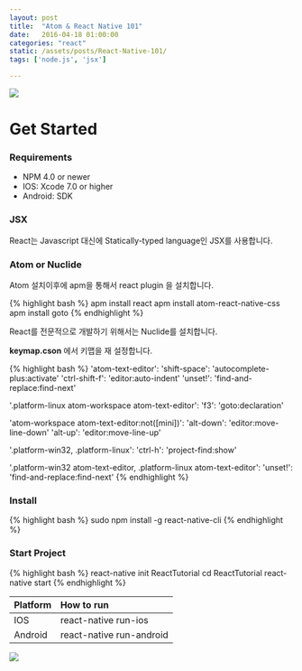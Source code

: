 ```yaml
---
layout: post
title:  "Atom & React Native 101"
date:   2016-04-18 01:00:00
categories: "react"
static: /assets/posts/React-Native-101/
tags: ['node.js', 'jsx']

---
```


<img src="{{ page.static }}react-native-logo.jpg" class="img-responsive img-rounded">

# Get Started

### Requirements

* NPM 4.0 or newer
* IOS: Xcode 7.0 or higher
* Android: SDK

### JSX

React는 Javascript 대신에 Statically-typed language인 JSX를 사용합니다.

### Atom or Nuclide

Atom 설치이후에 apm을 통해서 react plugin 을 설치합니다.

{% highlight bash %}
apm install react
apm install atom-react-native-css
apm install goto
{% endhighlight %}

React를 전문적으로 개발하기 위해서는 Nuclide를 설치합니다.<br>

**keymap.cson** 에서 키맵을 재 설정합니다.

{% highlight bash %}
'atom-text-editor':
  'shift-space': 'autocomplete-plus:activate'
  'ctrl-shift-f': 'editor:auto-indent'
  'unset!': 'find-and-replace:find-next'

'.platform-linux atom-workspace atom-text-editor':
  'f3': 'goto:declaration'

'atom-workspace atom-text-editor:not([mini])':
  'alt-down': 'editor:move-line-down'
  'alt-up': 'editor:move-line-up'

'.platform-win32, .platform-linux':
  'ctrl-h': 'project-find:show'

'.platform-win32 atom-text-editor, .platform-linux atom-text-editor':
  'unset!': 'find-and-replace:find-next'
{% endhighlight %}


### Install

{% highlight bash %}
sudo npm install -g react-native-cli
{% endhighlight %}

### Start Project

{% highlight bash %}
react-native init ReactTutorial
cd ReactTutorial
react-native start
{% endhighlight %}

| Platform | How to run |
|:---------|:-----------|
| IOS | react-native run-ios | |
| Android | react-native run-android | 핸드폰 흔들고 -> Dev Settings ->  Host, Port를 변경 <br>(이때 http://는 붙이지 않습니다.)|

<img src="{{ page.static }}first_capture.png" class="img-responsive img-rounded">